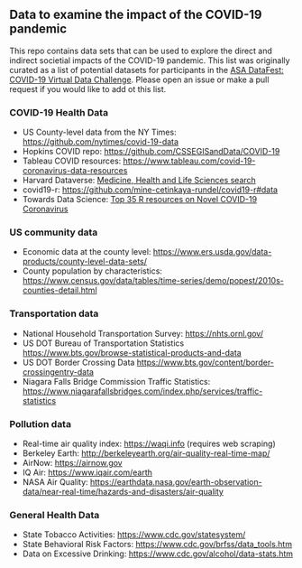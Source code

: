 ## Data to examine the impact of the COVID-19 pandemic 

This repo contains data sets that can be used to explore the direct and indirect societial impacts of the COVID-19 pandemic. This list was originally curated as a list of potential datasets for participants in the [ASA DataFest: COVID-19 Virtual Data Challenge](https://www2.stat.duke.edu/datafest-covid19/). Please open an issue or make a pull request if you would like to add ot this list. 

### COVID-19 Health Data

- US County-level data from the NY Times: https://github.com/nytimes/covid-19-data
- Hopkins COVID repo:  https://github.com/CSSEGISandData/COVID-19
- Tableau COVID resources: https://www.tableau.com/covid-19-coronavirus-data-resources
- Harvard Dataverse: [Medicine, Health and Life Sciences search](https://dataverse.harvard.edu/dataverse/harvard?q=&fq0=subject_ss%3A%22Medicine,%20Health%20and%20Life%20Sciences%22&types=dataverses%3Adatasets&sort=dateSort&order=desc)
- covid19-r: https://github.com/mine-cetinkaya-rundel/covid19-r#data
- Towards Data Science: [Top 35 R resources on Novel COVID-19 Coronavirus](https://towardsdatascience.com/top-5-r-resources-on-covid-19-coronavirus-1d4c8df6d85f)


### US community data
- Economic data at the county level:
https://www.ers.usda.gov/data-products/county-level-data-sets/
- County population by characteristics:
https://www.census.gov/data/tables/time-series/demo/popest/2010s-counties-detail.html 

### Transportation data

- National Household Transportation Survey: https://nhts.ornl.gov/ 
- US DOT Bureau of Transportation Statistics https://www.bts.gov/browse-statistical-products-and-data
- US DOT Border Crossing Data https://www.bts.gov/content/border-crossingentry-data
- Niagara Falls Bridge Commission Traffic Statistics:  https://www.niagarafallsbridges.com/index.php/services/traffic-statistics

### Pollution data

- Real-time air quality index: https://waqi.info (requires web scraping)
- Berkeley Earth: http://berkeleyearth.org/air-quality-real-time-map/ 
- AirNow: https://airnow.gov
- IQ Air: https://www.iqair.com/earth
- NASA Air Quality: https://earthdata.nasa.gov/earth-observation-data/near-real-time/hazards-and-disasters/air-quality

### General Health Data 

- State Tobacco Activities: https://www.cdc.gov/statesystem/
- State Behavioral Risk Factors: https://www.cdc.gov/brfss/data_tools.htm 
- Data on Excessive Drinking: https://www.cdc.gov/alcohol/data-stats.htm

